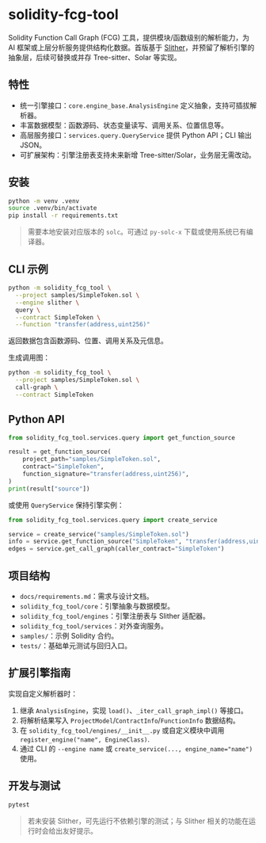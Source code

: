 # solidity-fcg-tool

Solidity Function Call Graph (FCG) 工具，提供模块/函数级别的解析能力，为 AI 框架或上层分析服务提供结构化数据。首版基于 [Slither](https://github.com/crytic/slither)，并预留了解析引擎的抽象层，后续可替换或并存 Tree-sitter、Solar 等实现。

## 特性
- 统一引擎接口：`core.engine_base.AnalysisEngine` 定义抽象，支持可插拔解析器。
- 丰富数据模型：函数源码、状态变量读写、调用关系、位置信息等。
- 高层服务接口：`services.query.QueryService` 提供 Python API；CLI 输出 JSON。
- 可扩展架构：引擎注册表支持未来新增 Tree-sitter/Solar，业务层无需改动。

## 安装
```bash
python -m venv .venv
source .venv/bin/activate
pip install -r requirements.txt
```

> 需要本地安装对应版本的 `solc`。可通过 `py-solc-x` 下载或使用系统已有编译器。

## CLI 示例
```bash
python -m solidity_fcg_tool \
  --project samples/SimpleToken.sol \
  --engine slither \
  query \
  --contract SimpleToken \
  --function "transfer(address,uint256)"
```
返回数据包含函数源码、位置、调用关系及元信息。

生成调用图：
```bash
python -m solidity_fcg_tool \
  --project samples/SimpleToken.sol \
  call-graph \
  --contract SimpleToken
```

## Python API
```python
from solidity_fcg_tool.services.query import get_function_source

result = get_function_source(
    project_path="samples/SimpleToken.sol",
    contract="SimpleToken",
    function_signature="transfer(address,uint256)",
)
print(result["source"])
```

或使用 `QueryService` 保持引擎实例：
```python
from solidity_fcg_tool.services.query import create_service

service = create_service("samples/SimpleToken.sol")
info = service.get_function_source("SimpleToken", "transfer(address,uint256)")
edges = service.get_call_graph(caller_contract="SimpleToken")
```

## 项目结构
- `docs/requirements.md`：需求与设计文档。
- `solidity_fcg_tool/core`：引擎抽象与数据模型。
- `solidity_fcg_tool/engines`：引擎注册表与 Slither 适配器。
- `solidity_fcg_tool/services`：对外查询服务。
- `samples/`：示例 Solidity 合约。
- `tests/`：基础单元测试与回归入口。

## 扩展引擎指南
实现自定义解析器时：
1. 继承 `AnalysisEngine`，实现 `load()`、`_iter_call_graph_impl()` 等接口。
2. 将解析结果写入 `ProjectModel`/`ContractInfo`/`FunctionInfo` 数据结构。
3. 在 `solidity_fcg_tool/engines/__init__.py` 或自定义模块中调用 `register_engine("name", EngineClass)`.
4. 通过 CLI 的 `--engine name` 或 `create_service(..., engine_name="name")` 使用。

## 开发与测试
```bash
pytest
```

> 若未安装 Slither，可先运行不依赖引擎的测试；与 Slither 相关的功能在运行时会给出友好提示。
